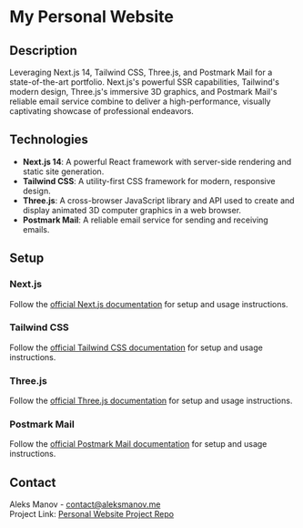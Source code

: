 # My Personal Website 

## Description

Leveraging Next.js 14, Tailwind CSS, Three.js, and Postmark Mail for a state-of-the-art portfolio. Next.js's powerful SSR capabilities, Tailwind's modern design, Three.js's immersive 3D graphics, and Postmark Mail's reliable email service combine to deliver a high-performance, visually captivating showcase of professional endeavors.

## Technologies

- **Next.js 14**: A powerful React framework with server-side rendering and static site generation.
- **Tailwind CSS**: A utility-first CSS framework for modern, responsive design.
- **Three.js**: A cross-browser JavaScript library and API used to create and display animated 3D computer graphics in a web browser.
- **Postmark Mail**: A reliable email service for sending and receiving emails.

## Setup

### Next.js

Follow the [official Next.js documentation](https://nextjs.org/docs) for setup and usage instructions.

### Tailwind CSS

Follow the [official Tailwind CSS documentation](https://tailwindcss.com/docs) for setup and usage instructions.

### Three.js

Follow the [official Three.js documentation](https://threejs.org/docs/) for setup and usage instructions.

### Postmark Mail

Follow the [official Postmark Mail documentation](https://postmarkapp.com/developer) for setup and usage instructions.

## Contact

Aleks Manov - contact@aleksmanov.me  
Project Link: [Personal Website Project Repo](https://github.com/Ception/mysite)